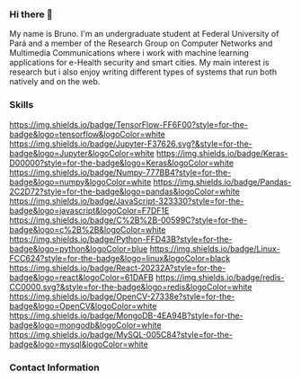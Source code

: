 ### Hi there 👋

My name is Bruno. I'm an undergraduate student at Federal University of Pará and a member of the Research Group on Computer Networks and Multimedia 
Communications where i work with machine learning applications for e-Health security and smart cities. My main interest is research but i also enjoy writing different types of systems that run both natively and on the web. 

### Skills
https://img.shields.io/badge/TensorFlow-FF6F00?style=for-the-badge&logo=tensorflow&logoColor=white https://img.shields.io/badge/Jupyter-F37626.svg?&style=for-the-badge&logo=Jupyter&logoColor=white https://img.shields.io/badge/Keras-D00000?style=for-the-badge&logo=Keras&logoColor=white https://img.shields.io/badge/Numpy-777BB4?style=for-the-badge&logo=numpy&logoColor=white https://img.shields.io/badge/Pandas-2C2D72?style=for-the-badge&logo=pandas&logoColor=white https://img.shields.io/badge/JavaScript-323330?style=for-the-badge&logo=javascript&logoColor=F7DF1E https://img.shields.io/badge/C%2B%2B-00599C?style=for-the-badge&logo=c%2B%2B&logoColor=white https://img.shields.io/badge/Python-FFD43B?style=for-the-badge&logo=python&logoColor=blue https://img.shields.io/badge/Linux-FCC624?style=for-the-badge&logo=linux&logoColor=black https://img.shields.io/badge/React-20232A?style=for-the-badge&logo=react&logoColor=61DAFB https://img.shields.io/badge/redis-CC0000.svg?&style=for-the-badge&logo=redis&logoColor=white https://img.shields.io/badge/OpenCV-27338e?style=for-the-badge&logo=OpenCV&logoColor=white https://img.shields.io/badge/MongoDB-4EA94B?style=for-the-badge&logo=mongodb&logoColor=white https://img.shields.io/badge/MySQL-005C84?style=for-the-badge&logo=mysql&logoColor=white
### Contact Information
<!--
**Euronym/Euronym** is a ✨ _special_ ✨ repository because its `README.md` (this file) appears on your GitHub profile.

Here are some ideas to get you started:

- 🔭 I’m currently working on ...
- 🌱 I’m currently learning ...
- 👯 I’m looking to collaborate on ...
- 🤔 I’m looking for help with ...
- 💬 Ask me about ...
- 📫 How to reach me: ...
- 😄 Pronouns: ...
- ⚡ Fun fact: ...
-->


